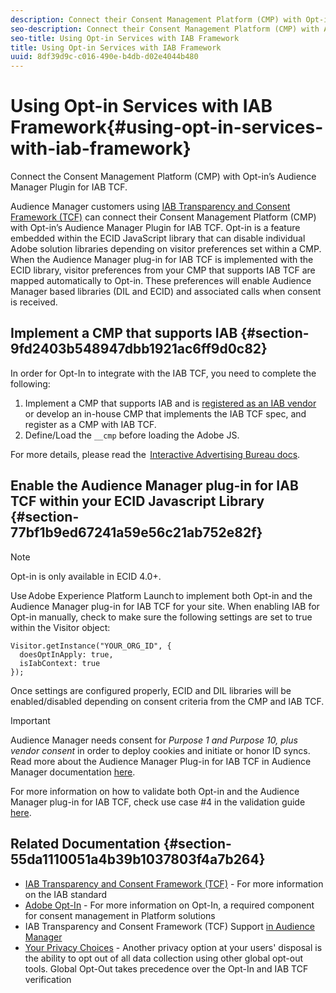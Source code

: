 ```yaml
---
description: Connect their Consent Management Platform (CMP) with Opt-in’s Audience Manager plugin for IAB Transparency and Consent Framework (TCF).
seo-description: Connect their Consent Management Platform (CMP) with Audience Manager plugin for IAB Transparency and Consent Framework (TCF).
seo-title: Using Opt-in Services with IAB Framework
title: Using Opt-in Services with IAB Framework
uuid: 8df39d9c-c016-490e-b4db-d02e4044b480
---
```


# Using Opt-in Services with IAB Framework{#using-opt-in-services-with-iab-framework}

Connect the Consent Management Platform (CMP) with Opt-in’s Audience Manager Plugin for IAB TCF.

Audience Manager customers using [IAB Transparency and Consent Framework (TCF)](https://iabtechlab.com/standards/gdpr-transparency-and-consent-framework/) can connect their Consent Management Platform (CMP) with Opt-in’s Audience Manager Plugin for IAB TCF. Opt-in is a feature embedded within the ECID JavaScript library that can disable individual Adobe solution libraries depending on visitor preferences set within a CMP. When the Audience Manager plug-in for IAB TCF is implemented with the ECID library, visitor preferences from your CMP that supports IAB TCF are mapped automatically to Opt-in. These preferences will enable Audience Manager based libraries (DIL and ECID) and associated calls when consent is received.

## Implement a CMP that supports IAB {#section-9fd2403b548947dbb1921ac6ff9d0c82}

In order for Opt-In to integrate with the IAB TCF, you need to complete the following:

1. Implement a CMP that supports IAB and is [registered as an IAB vendor](https://vendorlist.consensu.org/vendorlist.json) or develop an in-house CMP that implements the IAB TCF spec, and register as a CMP with IAB TCF. 
1. Define/Load the `__cmp` before loading the Adobe JS.

For more details, please read the  [Interactive Advertising Bureau docs](https://github.com/InteractiveAdvertisingBureau/GDPR-Transparency-and-Consent-Framework/blob/master/v1.1%20Implementation%20Guidelines.md).

## Enable the Audience Manager plug-in for IAB TCF within your ECID Javascript Library {#section-77bf1b9ed67241a59e56c21ab752e82f}

>[!NOTE]
>
>Opt-in is only available in ECID 4.0+.

Use Adobe Experience Platform Launch to implement both Opt-in and the Audience Manager plug-in for IAB TCF for your site. When enabling IAB for Opt-in manually, check to make sure the following settings are set to true within the Visitor object:

```
Visitor.getInstance("YOUR_ORG_ID", {  
  doesOptInApply: true,   
  isIabContext: true   
});
```

Once settings are configured properly, ECID and DIL libraries will be enabled/disabled depending on consent criteria from the CMP and IAB TCF.

>[!IMPORTANT]
>
>Audience Manager needs consent for *Purpose 1 and Purpose 10, plus vendor consent* in order to deploy cookies and initiate or honor ID syncs. Read more about the Audience Manager Plug-in for IAB TCF in Audience Manager documentation [here](https://docs.adobe.com/help/en/audience-manager/user-guide/overview/gdpr/aam-iab-plugin.html).

For more information on how to validate both Opt-in and the Audience Manager plug-in for IAB TCF, check use case #4 in the validation guide [here](../../implementation-guides/opt-in-service/testing-optin-and-iab-plugin.md#section-ca5c6f92fbdf4fd29b4acb6b644efbd0).

## Related Documentation {#section-55da1110051a4b39b1037803f4a7b264}

* [IAB Transparency and Consent Framework (TCF)](https://iabtechlab.com/standards/gdpr-transparency-and-consent-framework/) - For more information on the IAB standard 
* [Adobe Opt-In](../../implementation-guides/opt-in-service/optin-overview.md#concept-f9b5db0d27a245fbadd3e19162319360) - For more information on Opt-In, a required component for consent management in Platform solutions 
* IAB Transparency and Consent Framework (TCF) Support [in Audience Manager](https://docs.adobe.com/content/help/en/audience-manager/user-guide/overview/data-privacy/consent-management/aam-iab-plugin.html) 
* [Your Privacy Choices](https://www.adobe.com/privacy/opt-out.html#customeruse) - Another privacy option at your users' disposal is the ability to opt out of all data collection using other global opt-out tools. Global Opt-Out takes precedence over the Opt-In and IAB TCF verification

